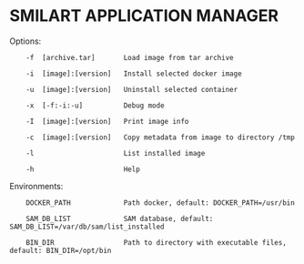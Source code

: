 # SMILART APPLICATION MANAGER #

Options:

        -f  [archive.tar]       Load image from tar archive

        -i  [image]:[version]   Install selected docker image

        -u  [image]:[version]   Uninstall selected container

        -x  [-f:-i:-u]          Debug mode

        -I  [image]:[version]   Print image info

        -c  [image]:[version]   Copy metadata from image to directory /tmp

        -l                      List installed image

        -h                      Help

Environments:

        DOCKER_PATH             Path docker, default: DOCKER_PATH=/usr/bin

        SAM_DB_LIST             SAM database, default: SAM_DB_LIST=/var/db/sam/list_installed

        BIN_DIR                 Path to directory with executable files, default: BIN_DIR=/opt/bin
